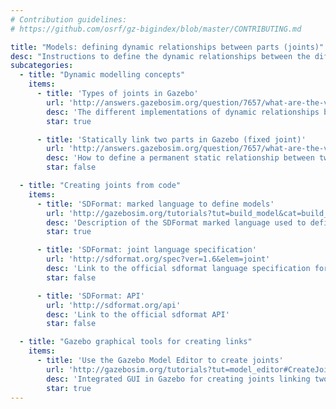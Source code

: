```yaml
---
# Contribution guidelines:
# https://github.com/osrf/gz-bigindex/blob/master/CONTRIBUTING.md 

title: "Models: defining dynamic relationships between parts (joints)"
desc: "Instructions to define the dynamic relationships between the different static parts in gazebo."
subcategories: 
  - title: "Dynamic modelling concepts"
    items: 
      - title: 'Types of joints in Gazebo'
        url: 'http://answers.gazebosim.org/question/7657/what-are-the-various-joint-types-available-in-gazebo/'
        desc: 'The different implementations of dynamic relationships between the different static parts.'
        star: true

      - title: 'Statically link two parts in Gazebo (fixed joint)'
        url: 'http://answers.gazebosim.org/question/7657/what-are-the-various-joint-types-available-in-gazebo/'
        desc: 'How to define a permanent static relationship between two static parts.'
        star: false

  - title: "Creating joints from code"
    items: 
      - title: 'SDFormat: marked language to define models'
        url: 'http://gazebosim.org/tutorials?tut=build_model&cat=build_robot'
        desc: 'Description of the SDFormat marked language used to define objects and robots in Gazebo.'
        star: true

      - title: 'SDFormat: joint language specification'
        url: 'http://sdformat.org/spec?ver=1.6&elem=joint'
        desc: 'Link to the official sdformat language specification for static parts (joints)'
        star: false

      - title: 'SDFormat: API'
        url: 'http://sdformat.org/api'
        desc: 'Link to the official sdformat API'
        star: false

  - title: "Gazebo graphical tools for creating links"
    items: 
      - title: 'Use the Gazebo Model Editor to create joints'
        url: 'http://gazebosim.org/tutorials?tut=model_editor#CreateJoints'
        desc: 'Integrated GUI in Gazebo for creating joints linking two static parts'
        star: true
---
```

